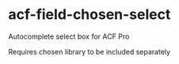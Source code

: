 acf-field-chosen-select
=======================

Autocomplete select box for ACF Pro

Requires chosen library to be included separately
